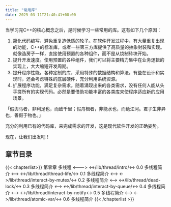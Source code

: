 ```yaml
---
title: "常用库"
date: 2025-03-11T21:40:41+08:00
---
```


当学习完C++的核心概念之后，是时候学习一些常用的库。这有如下几个原因：

1. 简化代码编写，避免重复造低质的轮子。在软件开发过程中，有大量重复出现的功能，C++的标准库，或者一些第三方库提供了高质量的抽象封装和实现。就像造房子一样，直接使用预置的各种组件，而不是从烧制砖块开始。
2. 提升开发速度。使用预置的各种组件，我们可以将主要精力集中在业务逻辑的实现上，大大缩短开发周期。
3. 提升程序性能。各种定制的库，采用特殊的数据结构和算法，有些在设计和实现时，还会考虑特殊的底层硬件，充分利用系统资源。
4. 扩展程序功能，满足复杂需求。随着涌现出来的各类需求，没有任何人能从头手搓所有的实现代码。必然是要借助功能丰富的各类库来使程序适应新的应用场景。

「假舆马者，非利足也，而致千里；假舟楫者，非能水也，而绝江河。君子生非异也，善假于物也。」

充分的利用已有的代码库，来完成需求的开发，这是现代软件开发的正确姿势。

现在，让我们出发吧！

## 章节目录

{{< chapterlist>}}
第零章 多线程
<--->
<->/lib/thread/intro/<-> 0.0 多线程简介
<-->
<->/lib/thread/thread-life/<-> 0.1 多线程简介
<-->
<->/lib/thread/interact-by-mutex/<-> 0.2 多线程简介
<-->
<->/lib/thread/dead-lock/<-> 0.3 多线程简介
<-->
<->/lib/thread/interact-by-queue/<-> 0.4 多线程简介
<-->
<->/lib/thread/interact-by-notify<-> 0.5 多线程简介
<-->
<->/lib/thread/atomic-var/<-> 0.6 多线程简介
{{< /chapterlist >}}
